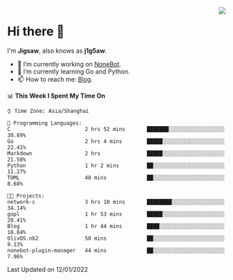 <a href="#">
  <img align="right" src="https://github-readme-stats.vercel.app/api?username=j1g5awi&count_private=true&show_icons=true&title_color=80070B&text_color=B3B3B3&bg_color=212121&icon_color=80070B" />
</a>

# Hi there 👋

I'm **Jigsaw**, also knows as **j1g5aw**.

- 🔭 I’m currently working on [NoneBot](https://github.com/nonebot).
- 🌱 I’m currently learning Go and Python.
- 📫 How to reach me: [Blog](https://blog.maddestroyer.xyz/).

<!--START_SECTION:waka-->
📊 **This Week I Spent My Time On** 

```text
⌚︎ Time Zone: Asia/Shanghai

💬 Programming Languages: 
C                        2 hrs 52 mins       ███████░░░░░░░░░░░░░░░░░░   30.89% 
Go                       2 hrs 4 mins        █████░░░░░░░░░░░░░░░░░░░░   22.41% 
Markdown                 2 hrs               █████░░░░░░░░░░░░░░░░░░░░   21.58% 
Python                   1 hr 2 mins         ██░░░░░░░░░░░░░░░░░░░░░░░   11.27% 
TOML                     48 mins             ██░░░░░░░░░░░░░░░░░░░░░░░   8.68%

🐱‍💻 Projects: 
network-c                3 hrs 10 mins       ████████░░░░░░░░░░░░░░░░░   34.14% 
gopl                     1 hr 53 mins        █████░░░░░░░░░░░░░░░░░░░░   20.41% 
Blog                     1 hr 44 mins        ████░░░░░░░░░░░░░░░░░░░░░   18.84% 
OlivOS.nb2               50 mins             ██░░░░░░░░░░░░░░░░░░░░░░░   9.13% 
nonebot-plugin-manager   44 mins             ██░░░░░░░░░░░░░░░░░░░░░░░   7.96%

```


 Last Updated on 12/01/2022
<!--END_SECTION:waka-->
